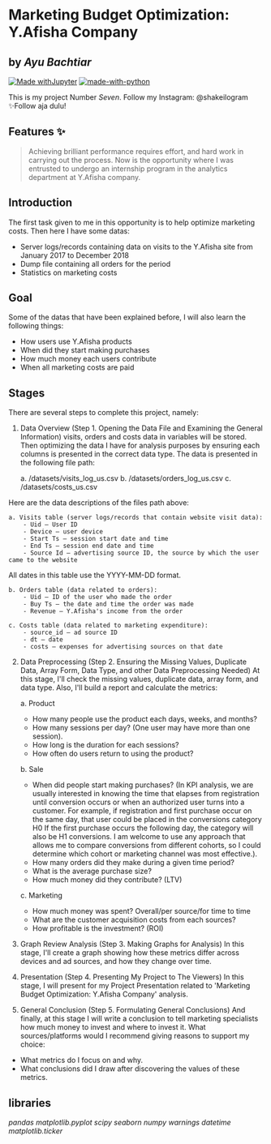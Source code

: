 # Marketing Budget Optimization: Y.Afisha Company
## by _Ayu Bachtiar_

[![Made withJupyter](https://img.shields.io/badge/Made%20with-Jupyter-orange?style=for-the-badge&logo=Jupyter)](https://jupyter.org/try)
[![made-with-python](https://img.shields.io/badge/Made%20with-Python-1f425f.svg)](https://www.python.org/)

This is my project Number _Seven_.
Follow my Instagram: @shakeilogram
✨Follow aja dulu!

## Features ✨
> Achieving brilliant performance requires effort,
> and hard work in carrying out the process.
> Now is the opportunity where I was entrusted
> to undergo an internship program
> in the analytics department at Y.Afisha company.

## Introduction
The first task given to me in this opportunity is to help optimize marketing costs. Then here I have some datas:

- Server logs/records containing data on visits to the Y.Afisha site from January 2017 to December 2018
- Dump file containing all orders for the period
- Statistics on marketing costs

## Goal
Some of the datas that have been explained before, I will also learn the following things:
- How users use Y.Afisha products
- When did they start making purchases
- How much money each users contribute
- When all marketing costs are paid

## Stages
There are several steps to complete this project, namely:
1. Data Overview (Step 1. Opening the Data File and Examining the General Information)
visits, orders and costs data in variables will be stored. Then optimizing the data I have for analysis purposes by ensuring each columns is presented in the correct data type. The data is presented in the following file path:

    a. /datasets/visits_log_us.csv
    b. /datasets/orders_log_us.csv
    c. /datasets/costs_us.csv

Here are the data descriptions of the files path above:

    a. Visits table (server logs/records that contain website visit data):
        - Uid — User ID
        - Device — user device
        - Start Ts — session start date and time
        - End Ts — session end date and time
        - Source Id — advertising source ID, the source by which the user came to the website

All dates in this table use the YYYY-MM-DD format.

    b. Orders table (data related to orders):
        - Uid — ID of the user who made the order
        - Buy Ts — the date and time the order was made
        - Revenue — Y.Afisha's income from the order

    c. Costs table (data related to marketing expenditure):
        - source_id — ad source ID
        - dt — date
        - costs — expenses for advertising sources on that date

2. Data Preprocessing (Step 2. Ensuring the Missing Values, Duplicate Data, Array Form, Data Type, and other Data Preprocessing Needed)
    At this stage, I'll check the missing values, duplicate data, array form, and data type. Also, I'll build a report and calculate the metrics:

    a. Product
    - How many people use the product each days, weeks, and months?
    - How many sessions per day? (One user may have more than one session).
    - How long is the duration for each sessions?
    - How often do users return to using the product?

    b. Sale
    - When did people start making purchases? (In KPI analysis, we are usually interested in knowing the time that elapses from registration until conversion occurs or when an authorized user turns into a customer. For example, if registration and first purchase occur on the same day, that user could be placed in the conversions category H0 If the first purchase occurs the following day, the category will also be H1 conversions. I am welcome to use any approach that allows me to compare conversions from different cohorts, so I could determine which cohort or marketing channel was most effective.).
    - How many orders did they make during a given time period?
    - What is the average purchase size?
    - How much money did they contribute? (LTV)

    c. Marketing
    - How much money was spent? Overall/per source/for time to time
    - What are the customer acquisition costs from each sources?
    - How profitable is the investment? (ROI)


3. Graph Review Analysis (Step 3. Making Graphs for Analysis)
In this stage, I'll create a graph showing how these metrics differ across devices and ad sources, and how they change over time.

4. Presentation (Step 4. Presenting My Project to The Viewers)
In this stage, I will present for my Project Presentation related to 'Marketing Budget Optimization: Y.Afisha Company' analysis.

5. General Conclusion (Step 5. Formulating General Conclusions)
And finally, at this stage I will write a conclusion to tell marketing specialists how much money to invest and where to invest it.
What sources/platforms would I recommend giving reasons to support my choice:

- What metrics do I focus on and why.
- What conclusions did I draw after discovering the values of these metrics.

## libraries
_pandas_
_matplotlib.pyplot_
_scipy_
_seaborn_
_numpy_
_warnings_
_datetime_
_matplotlib.ticker_
